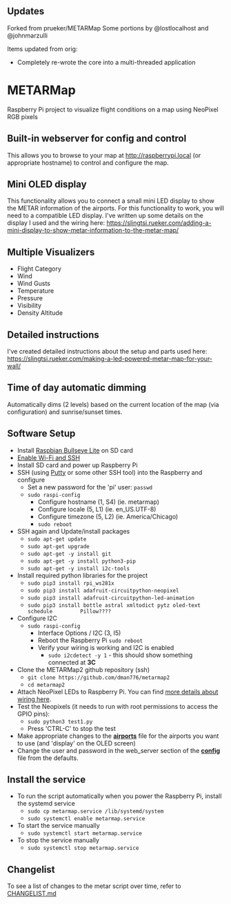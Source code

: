## Updates
Forked from prueker/METARMap
Some portions by @lostlocalhost and @johnmarzulli

Items updated from orig:

* Completely re-wrote the core into a multi-threaded application

# METARMap
Raspberry Pi project to visualize flight conditions on a map using NeoPixel RGB pixels

## Built-in webserver for config and control
This allows you to browse to your map at http://raspberrypi.local (or appropriate hostname) to control and configure the
map.

## Mini OLED display
This functionality allows you to connect a small mini LED display to show the METAR information of the airports.
For this functionality to work, you will need to a compatible LED display.
I've written up some details on the display I used and the wiring
here: https://slingtsi.rueker.com/adding-a-mini-display-to-show-metar-information-to-the-metar-map/

## Multiple Visualizers
* Flight Category
* Wind
* Wind Gusts
* Temperature
* Pressure
* Visibility
* Density Altitude

## Detailed instructions
I've created detailed instructions about the setup and parts used
here: https://slingtsi.rueker.com/making-a-led-powered-metar-map-for-your-wall/

## Time of day automatic dimming
Automatically dims (2 levels) based on the current location of the map (via configuration) and sunrise/sunset times.

## Software Setup
* Install [Raspbian Bullseye Lite](https://www.raspberrypi.org/downloads/raspbian/) on SD card
* [Enable Wi-Fi and SSH](https://medium.com/@danidudas/install-raspbian-jessie-lite-and-setup-wi-fi-without-access-to-command-line-or-using-the-network-97f065af722e)
* Install SD card and power up Raspberry Pi
* SSH (using [Putty](https://www.putty.org) or some other SSH tool) into the Raspberry and configure
    * Set a new password for the 'pi' user: `passwd`
    * `sudo raspi-config`
        * Configure hostname (1, S4) (ie. metarmap)
        * Configure locale (5, L1) (ie. en_US.UTF-8)
      * Configure timezone (5, L2) (ie. America/Chicago)
      * `sudo reboot`
* SSH again and Update/install packages 
	* `sudo apt-get update`
	* `sudo apt-get upgrade`
    * `sudo apt-get -y install git`
	* `sudo apt-get -y install python3-pip`
    * `sudo apt-get -y install i2c-tools`
* Install required python libraries for the project
  	* `sudo pip3 install rpi_ws281x`
  	* `sudo pip3 install adafruit-circuitpython-neopixel`
  	* `sudo pip3 install adafruit-circuitpython-led-animation`
  	* `sudo pip3 install bottle astral xmltodict pytz oled-text schedule         Pillow????`
* Configure I2C
  * `sudo raspi-config`
      * Interface Options / I2C (3, I5)
      * Reboot the Raspberry Pi `sudo reboot`
      * Verify your wiring is working and I2C is enabled
          * `sudo i2cdetect -y 1` - this should show something connected at **3C**
* Clone the METARMap2 github repository (ssh)
  * `git clone https://github.com/dman776/metarmap2`
  * `cd metarmap2`
* Attach NeoPixel LEDs to Raspberry Pi. You can find [more details about wiring here](https://learn.adafruit.com/neopixels-on-raspberry-pi/raspberry-pi-wiring).
* Test the Neopixels (it needs to run with root permissions to access the GPIO pins):
  * `sudo python3 test1.py`
  * Press 'CTRL-C' to stop the test
* Make appropriate changes to the **[airports](airports.json)** file for the airports you want to use (and 'display' on
  the OLED screen)
* Change the user and password in the web_server section of the **[config](config.json)** file from the defaults.

## Install the service
* To run the script automatically when you power the Raspberry Pi, install the systemd service
	* `sudo cp metarmap.service /lib/systemd/system`
	* `sudo systemctl enable metarmap.service`
* To start the service manually
  * `sudo systemctl start metarmap.service`
* To stop the service manually
  * `sudo systemctl stop metarmap.service`

## Changelist
To see a list of changes to the metar script over time, refer to [CHANGELIST.md](CHANGELIST.md)
